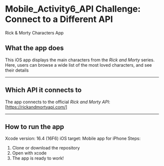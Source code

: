 # Mobile_Activity6_API Challenge: Connect to a Different API
Rick & Morty Characters App

## What the app does
This iOS app displays the main characters from the *Rick and Morty* series.  
Here, users can browse a wide list of the most loved characters, and see their details

--------------------------------------------------------------------------------------

## Which API it connects to
The app connects to the official *Rick and Morty API*:  
[https://rickandmortyapi.com/]

--------------------------------------------------------------------------------------

## How to run the app
Xcode version: 16.4 (16F6)
iOS target: Mobile app for iPhone
Steps:
1. Clone or download the repository 
2. Open with xcode
3. The app is ready to work!
